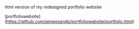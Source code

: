 
html version of my redesigned portfolio website

[portfoliowebsite] (https://github.com/aimeesands/portfoliowebsite/portfolio.html)
